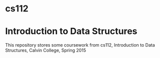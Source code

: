 # cs112
# Introduction to Data Structures

This repository stores some coursework from cs112, Introduction to Data Structures, Calvin College, Spring 2015
